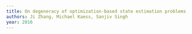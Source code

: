 ```yaml
---
title: On degeneracy of optimization-based state estimation problems
authors: Ji Zhang, Michael Kaess, Sanjiv Singh
year: 2016
---
```


